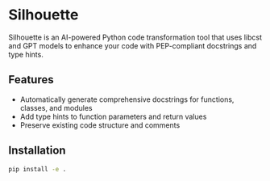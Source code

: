 # Silhouette

Silhouette is an AI-powered Python code transformation tool that uses libcst and GPT models to enhance your code with PEP-compliant docstrings and type hints.

## Features

- Automatically generate comprehensive docstrings for functions, classes, and modules
- Add type hints to function parameters and return values
- Preserve existing code structure and comments

## Installation
```bash
pip install -e .
```
